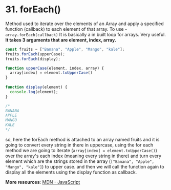 # 31. forEach()
Method used to iterate over the elements of an Array and apply a specified function (callback) to each element of that array.
To use - `array.forEach(callback)`
It is basically a in built loop for arrays. Very useful. 
**It takes 3 arguments that are element, index, array.**
```js
const fruits = ["Banana", "Apple", "Mango", "kale"];
fruits.forEach(upperCase);
fruits.forEach(display);

function upperCase(element, index, array) {
  array[index] = element.toUpperCase()
}
  
function display(element) {
  console.log(element);
}

/* 
BANANA
APPLE
MANGO
KALE
*/
```
so, here the forEach method is attached to an array named fruits and it is going to convert every string in there in uppercase, using the for each method we are going to iterate (`array[index] = element.toUpperCase()`) over the array's each index (meaning every string in there) and turn every element which are the strings stored in the array (`["Banana", "Apple", "Mango", "kale"]`)  to upper case. and then we will call the function again to display all the elements using the display function as callback.

**More resources**: [MDN - JavaScript](https://developer.mozilla.org/en-US/docs/Web/JavaScript)